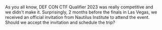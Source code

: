 As you all know, DEF CON CTF Qualifier 2023 was really competitive and we didn't make it. Surprisingly, 2 months before the finals in Las Vegas, we received an official invitation from Nautilus Institute to attend the event. Should we accept the invitation and schedule the trip?
